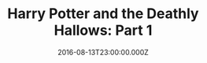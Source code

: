 ---
title: "Harry Potter and the Deathly Hallows: Part 1"
year: 2010
date: 2016-08-13T23:00:00.000Z
permalink: /almanac/movies/2016-08-14-harry-potter-and-the-deathly-hallows-part-1/index.html
rating: 3
---